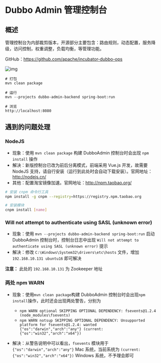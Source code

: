# Dubbo Admin 管理控制台

## 概述

管理控制台为内部裁剪版本，开源部分主要包含：路由规则，动态配置，服务降级，访问控制，权重调整，负载均衡，等管理功能。

GitHub：https://github.com/apache/incubator-dubbo-ops

![img](./img/Lusifer_20181019141753.png)

```
# 打包
mvn clean package

# 运行
mvn --projects dubbo-admin-backend spring-boot:run

# 浏览
http://localhost:8080
```

## 遇到的问题处理

### NodeJS

- 现象：使用 `mvn clean package` 构建 DubboAdmin 控制台时会出现 `npm install` 操作
- 解决：新版控制台已改为前后分离模式，前端采用 Vue.js 开发，故需要 NodeJS 支持，请自行安装（运行到此处时会自动下载安装）。官网地址：http://nodejs.cn/
- 其他：配置淘宝镜像加速。官网地址：http://npm.taobao.org/

```sh
# 安装 cnpm 命令行工具
npm install -g cnpm --registry=https://registry.npm.taobao.org

# 安装模块
cnpm install [name]
```

### Will not attempt to authenticate using SASL (unknown error)

- 现象：使用 `mvn --projects dubbo-admin-backend spring-boot:run` 启动 DubboAdmin 控制台时，控制台日志中出现 `Will not attempt to authenticate using SASL (unknown error)` 提示
- 解决：修改 `C:\Windows\System32\drivers\etc\hosts` 文件，增加 `192.168.10.131 ubuntu16` 即可解决

**注意：** 此处的 `192.168.10.131` 为 Zookeeper 地址

### 两处 npm WARN

- 现象：使用`mvn clean package`构建 DubboAdmin 控制台时会出现`npm install`操作，此时还会出现两处警告，分别为

  - `npm WARN optional SKIPPING OPTIONAL DEPENDENCY: fsevents@1.2.4 (node_modules\fsevents)`
  - `npm WARN notsup SKIPPING OPTIONAL DEPENDENCY: Unsupported platform for fsevents@1.2.4: wanted {"os":"darwin","arch":"any"} (current: {"os":"win32","arch":"x64"})`

- 解决：从警告说明中可以看出，`fsevents` 模块用于 `{"os":"darwin","arch":"any"}` Mac 系统，当前系统为 `(current: {"os":"win32","arch":"x64"})` Windows 系统，不予理会即可